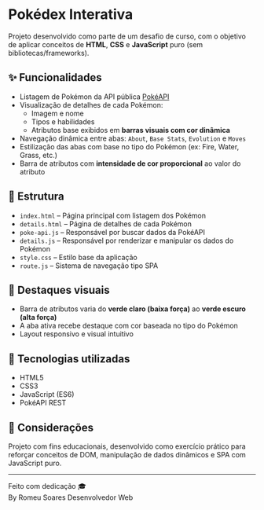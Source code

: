 # Pokédex Interativa

Projeto desenvolvido como parte de um desafio de curso, com o objetivo de aplicar conceitos de **HTML**, **CSS** e **JavaScript** puro (sem bibliotecas/frameworks).

## ✨ Funcionalidades

- Listagem de Pokémon da API pública [PokéAPI](https://pokeapi.co/)
- Visualização de detalhes de cada Pokémon:
  - Imagem e nome
  - Tipos e habilidades
  - Atributos base exibidos em **barras visuais com cor dinâmica**
- Navegação dinâmica entre abas: `About`, `Base Stats`, `Evolution` e `Moves`
- Estilização das abas com base no tipo do Pokémon (ex: Fire, Water, Grass, etc.)
- Barra de atributos com **intensidade de cor proporcional** ao valor do atributo

## 📁 Estrutura

- `index.html` – Página principal com listagem dos Pokémon
- `details.html` – Página de detalhes de cada Pokémon
- `poke-api.js` – Responsável por buscar dados da PokéAPI
- `details.js` – Responsável por renderizar e manipular os dados do Pokémon
- `style.css` – Estilo base da aplicação
- `route.js` – Sistema de navegação tipo SPA

## 🎨 Destaques visuais

- Barra de atributos varia do **verde claro (baixa força)** ao **verde escuro (alta força)**
- A aba ativa recebe destaque com cor baseada no tipo do Pokémon
- Layout responsivo e visual intuitivo

## 📌 Tecnologias utilizadas

- HTML5
- CSS3
- JavaScript (ES6)
- PokéAPI REST

## 📝 Considerações

Projeto com fins educacionais, desenvolvido como exercício prático para reforçar conceitos de DOM, manipulação de dados dinâmicos e SPA com JavaScript puro.

---

Feito com dedicação 🎓 
</br>
By Romeu Soares Desenvolvedor Web
